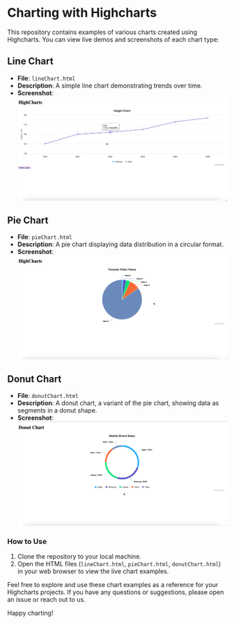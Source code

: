 # Charting with Highcharts

This repository contains examples of various charts created using Highcharts. You can view live demos and screenshots of each chart type:

## Line Chart

- **File**: `lineChart.html`
- **Description**: A simple line chart demonstrating trends over time.
- **Screenshot**:
  ![Line Chart](assets/linechart.png)

## Pie Chart

- **File**: `pieChart.html`
- **Description**: A pie chart displaying data distribution in a circular format.
- **Screenshot**:
  ![Pie Chart](assets/piechart.png)

## Donut Chart

- **File**: `donutChart.html`
- **Description**: A donut chart, a variant of the pie chart, showing data as segments in a donut shape.
- **Screenshot**:
  ![Donut Chart](assets/donutchart.png)

### How to Use

1. Clone the repository to your local machine.
2. Open the HTML files (`lineChart.html`, `pieChart.html`, `donutChart.html`) in your web browser to view the live chart examples.

Feel free to explore and use these chart examples as a reference for your Highcharts projects. If you have any questions or suggestions, please open an issue or reach out to us.

Happy charting!
